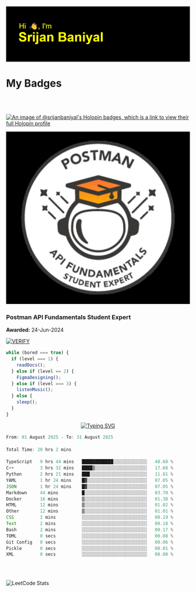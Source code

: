 ![Header](./header.png)

# My Badges

<Br />
<Br />

[![An image of @srijanbaniyal's Holopin badges, which is a link to view their full Holopin profile](https://holopin.me/srijanbaniyal)](https://holopin.io/@srijanbaniyal)

[![Postman API Fundamentals Student Expert](/Postman.jpeg)](https://api.badgr.io/public/assertions/r9BLLy0oTfKJBbkGuDI1zA)

### Postman API Fundamentals Student Expert

**Awarded:** 24-Jun-2024

[![VERIFY](https://img.shields.io/badge/VERIFY-blue)](https://badgecheck.io?url=https%3A%2F%2Fapi.badgr.io%2Fpublic%2Fassertions%2Fr9BLLy0oTfKJBbkGuDI1zA)

```javascript
while (bored === true) {
  if (level === 1) {
    readDocs();
  } else if (level == 2) {
    FigmaDesigning();
  } else if (level === 3) {
    listenMusic();
  } else {
    sleep();
  }
}
```

<p align="center">
  <a href="https://git.io/typing-svg"><img src="https://readme-typing-svg.demolab.com?font=Tilt+Prism&size=30&pause=1000&color=0FF75B&center=true&vCenter=true&width=800&height=80&lines=Time+spent+on+various+Programming+languages" alt="Typing SVG" /></a>
</p>

<!--START_SECTION:waka-->

```TypeScript
From: 01 August 2025 - To: 31 August 2025

Total Time: 20 hrs 2 mins

TypeScript   9 hrs 44 mins   ████████████░░░░░░░░░░░░░   48.60 %
C++          3 hrs 32 mins   ████▒░░░░░░░░░░░░░░░░░░░░   17.68 %
Python       2 hrs 21 mins   ███░░░░░░░░░░░░░░░░░░░░░░   11.81 %
YAML         1 hr 24 mins    █▓░░░░░░░░░░░░░░░░░░░░░░░   07.05 %
JSON         1 hr 24 mins    █▓░░░░░░░░░░░░░░░░░░░░░░░   07.05 %
Markdown     44 mins         █░░░░░░░░░░░░░░░░░░░░░░░░   03.70 %
Docker       16 mins         ▒░░░░░░░░░░░░░░░░░░░░░░░░   01.38 %
HTML         12 mins         ▒░░░░░░░░░░░░░░░░░░░░░░░░   01.02 %
Other        12 mins         ▒░░░░░░░░░░░░░░░░░░░░░░░░   01.01 %
CSS          2 mins          ░░░░░░░░░░░░░░░░░░░░░░░░░   00.19 %
Text         2 mins          ░░░░░░░░░░░░░░░░░░░░░░░░░   00.18 %
Bash         2 mins          ░░░░░░░░░░░░░░░░░░░░░░░░░   00.17 %
TOML         0 secs          ░░░░░░░░░░░░░░░░░░░░░░░░░   00.08 %
Git Config   0 secs          ░░░░░░░░░░░░░░░░░░░░░░░░░   00.06 %
Pickle       0 secs          ░░░░░░░░░░░░░░░░░░░░░░░░░   00.01 %
XML          0 secs          ░░░░░░░░░░░░░░░░░░░░░░░░░   00.00 %
```

<!--END_SECTION:waka-->

<Br />
<Br />

![LeetCode Stats](https://leetcard.jacoblin.cool/Srijan-Baniyal?theme=dark&font=Rasa&ext=contest)
